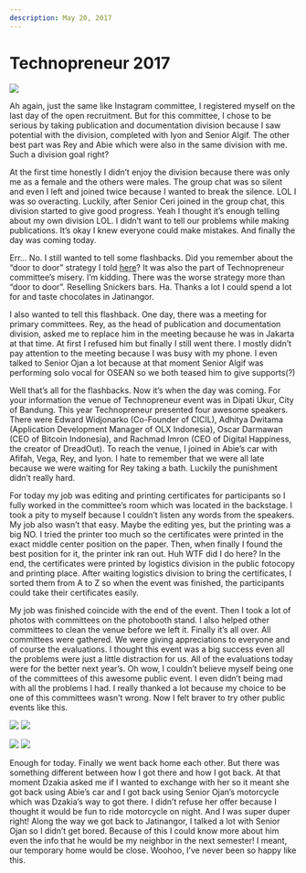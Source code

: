 ```yaml
---
description: May 20, 2017
---
```


# Technopreneur 2017

![](https://sites.unpad.ac.id/realicejoanne/wp-content/uploads/sites/21214/2017/05/PosterFULL\_FIX\_000000.png)

Ah again, just the same like Instagram committee, I registered myself on the last day of the open recruitment. But for this committee, I chose to be serious by taking publication and documentation division because I saw potential with the division, completed with Iyon and Senior Algif. The other best part was Rey and Abie which were also in the same division with me. Such a division goal right?

At the first time honestly I didn’t enjoy the division because there was only me as a female and the others were males. The group chat was so silent and even I left and joined twice because I wanted to break the silence. LOL I was so overacting. Luckily, after Senior Ceri joined in the group chat, this division started to give good progress. Yeah I thought it’s enough telling about my own division LOL. I didn’t want to tell our problems while making publications. It’s okay I knew everyone could make mistakes. And finally the day was coming today.

Err… No. I still wanted to tell some flashbacks. Did you remember about the “door to door” strategy I told [here](../04/such-an-exhausting-day.md)? It was also the part of Technopreneur committee’s misery. I’m kidding. There was the worse strategy more than “door to door”. Reselling Snickers bars. Ha. Thanks a lot I could spend a lot for and taste chocolates in Jatinangor.

I also wanted to tell this flashback. One day, there was a meeting for primary committees. Rey, as the head of publication and documentation division, asked me to replace him in the meeting because he was in Jakarta at that time. At first I refused him but finally I still went there. I mostly didn’t pay attention to the meeting because I was busy with my phone. I even talked to Senior Ojan a lot because at that moment Senior Algif was performing solo vocal for OSEAN so we both teased him to give supports(?)

Well that’s all for the flashbacks. Now it’s when the day was coming. For your information the venue of Technopreneur event was in Dipati Ukur, City of Bandung. This year Technopreneur presented four awesome speakers. There were Edward Widjonarko (Co-Founder of CICIL), Adhitya Dwitama (Application Development Manager of OLX Indonesia), Oscar Darmawan (CEO of Bitcoin Indonesia), and Rachmad Imron (CEO of Digital Happiness, the creator of DreadOut). To reach the venue, I joined in Abie’s car with Afifah, Vega, Rey, and Iyon. I hate to remember that we were all late because we were waiting for Rey taking a bath. Luckily the punishment didn’t really hard.

For today my job was editing and printing certificates for participants so I fully worked in the committee’s room which was located in the backstage. I took a pity to myself because I couldn’t listen any words from the speakers. My job also wasn’t that easy. Maybe the editing yes, but the printing was a big NO. I tried the printer too much so the certificates were printed in the exact middle center position on the paper. Then, when finally I found the best position for it, the printer ink ran out. Huh WTF did I do here? In the end, the certificates were printed by logistics division in the public fotocopy and printing place. After waiting logistics division to bring the certificates, I sorted them from A to Z so when the event was finished, the participants could take their certificates easily.

My job was finished coincide with the end of the event. Then I took a lot of photos with committees on the photobooth stand. I also helped other committees to clean the venue before we left it. Finally it’s all over. All committees were gathered. We were giving appreciations to everyone and of course the evaluations. I thought this event was a big success even all the problems were just a little distraction for us. All of the evaluations today were for the better next year’s. Oh wow, I couldn’t believe myself being one of the committees of this awesome public event. I even didn’t being mad with all the problems I had. I really thanked a lot because my choice to be one of this committees wasn’t wrong. Now I felt braver to try other public events like this.

![](https://sites.unpad.ac.id/realicejoanne/wp-content/uploads/sites/21214/2017/05/692689.jpg) ![](https://sites.unpad.ac.id/realicejoanne/wp-content/uploads/sites/21214/2017/05/981054.jpg)

![](https://sites.unpad.ac.id/realicejoanne/wp-content/uploads/sites/21214/2017/05/981059.jpg) ![](https://sites.unpad.ac.id/realicejoanne/wp-content/uploads/sites/21214/2017/05/981064.jpg)

Enough for today. Finally we went back home each other. But there was something different between how I got there and how I got back. At that moment Dzakia asked me if I wanted to exchange with her so it meant she got back using Abie’s car and I got back using Senior Ojan’s motorcycle which was Dzakia’s way to got there. I didn’t refuse her offer because I thought it would be fun to ride motorcycle on night. And I was super duper right! Along the way we got back to Jatinangor, I talked a lot with Senior Ojan so I didn’t get bored. Because of this I could know more about him even the info that he would be my neighbor in the next semester! I meant, our temporary home would be close. Woohoo, I’ve never been so happy like this.
